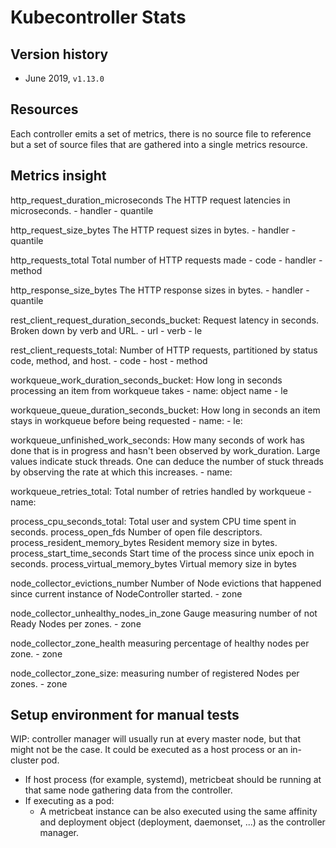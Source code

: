 # Kubecontroller Stats

## Version history

- June 2019, `v1.13.0`

## Resources

Each controller emits a set of metrics, there is no source file to reference but a set of source files that are gathered into a single metrics resource.

## Metrics insight


http_request_duration_microseconds The HTTP request latencies in microseconds.
    - handler
    - quantile

http_request_size_bytes The HTTP request sizes in bytes.
    - handler
    - quantile

http_requests_total Total number of HTTP requests made
    - code
    - handler
    - method

http_response_size_bytes The HTTP response sizes in bytes.
    - handler
    - quantile


rest_client_request_duration_seconds_bucket: Request latency in seconds. Broken down by verb and URL.
    - url
    - verb
    - le

rest_client_requests_total: Number of HTTP requests, partitioned by status code, method, and host.
    - code
    - host
    - method

workqueue_work_duration_seconds_bucket: How long in seconds processing an item from workqueue takes
    - name: object name
    - le

workqueue_queue_duration_seconds_bucket: How long in seconds an item stays in workqueue before being requested
    - name: 
    - le:

workqueue_unfinished_work_seconds: How many seconds of work has done that is in progress and hasn't been observed by work_duration. Large values indicate stuck threads. One can deduce the number of stuck threads by observing the rate at which this increases.
    - name: 

workqueue_retries_total: Total number of retries handled by workqueue
    - name:

process_cpu_seconds_total: Total user and system CPU time spent in seconds.
process_open_fds Number of open file descriptors.
process_resident_memory_bytes Resident memory size in bytes.
process_start_time_seconds Start time of the process since unix epoch in seconds.
process_virtual_memory_bytes Virtual memory size in bytes

node_collector_evictions_number Number of Node evictions that happened since current instance of NodeController started.
    - zone

node_collector_unhealthy_nodes_in_zone Gauge measuring number of not Ready Nodes per zones.
    - zone

node_collector_zone_health measuring percentage of healthy nodes per zone.
    - zone

node_collector_zone_size: measuring number of registered Nodes per zones.
    - zone



## Setup environment for manual tests

WIP: controller manager will usually run at every master node, but that might not be the case. It could be executed as a host process or an in-cluster pod.

- If host process (for example, systemd), metricbeat should be running at that same node gathering data from the controller.
- If executing as a pod:
    - A metricbeat instance can be also executed using the same affinity and deployment object (deployment, daemonset, ...) as the controller manager.












